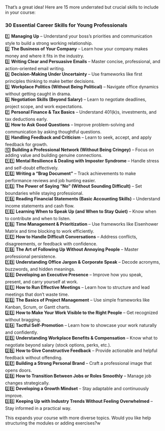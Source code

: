 That’s a great idea! Here are 15 more underrated but crucial skills to include in your course:  

### **30 Essential Career Skills for Young Professionals**  

1️⃣ **Managing Up** – Understand your boss’s priorities and communication style to build a strong working relationship.  
2️⃣ **The Business of Your Company** – Learn how your company makes money and where it fits in the industry.  
3️⃣ **Writing Clear and Persuasive Emails** – Master concise, professional, and action-oriented email writing.  
4️⃣ **Decision-Making Under Uncertainty** – Use frameworks like first principles thinking to make better decisions.  
5️⃣ **Workplace Politics (Without Being Political)** – Navigate office dynamics without getting caught in drama.  
6️⃣ **Negotiation Skills (Beyond Salary)** – Learn to negotiate deadlines, project scope, and work expectations.  
7️⃣ **Personal Finance & Tax Basics** – Understand 401(k)s, investments, and tax deductions early.  
8️⃣ **How to Ask Good Questions** – Improve problem-solving and communication by asking thoughtful questions.  
9️⃣ **Handling Feedback and Criticism** – Learn to seek, accept, and apply feedback for growth.  
🔟 **Building a Professional Network (Without Being Cringey)** – Focus on adding value and building genuine connections.  
1️⃣1️⃣ **Mental Resilience & Dealing with Imposter Syndrome** – Handle stress and self-doubt effectively.  
1️⃣2️⃣ **Writing a “Brag Document”** – Track achievements to make performance reviews and job hunting easier.  
1️⃣3️⃣ **The Power of Saying “No” (Without Sounding Difficult)** – Set boundaries while staying professional.  
1️⃣4️⃣ **Reading Financial Statements (Basic Accounting Skills)** – Understand income statements and cash flow.  
1️⃣5️⃣ **Learning When to Speak Up (and When to Stay Quiet)** – Know when to contribute and when to listen.  
1️⃣6️⃣ **Time Management & Prioritization** – Use frameworks like Eisenhower Matrix and time blocking to work efficiently.  
1️⃣7️⃣ **How to Handle Difficult Conversations** – Address conflicts, disagreements, or feedback with confidence.  
1️⃣8️⃣ **The Art of Following Up Without Annoying People** – Master professional persistence.  
1️⃣9️⃣ **Understanding Office Jargon & Corporate Speak** – Decode acronyms, buzzwords, and hidden meanings.  
2️⃣0️⃣ **Developing an Executive Presence** – Improve how you speak, present, and carry yourself at work.  
2️⃣1️⃣ **How to Run Effective Meetings** – Learn how to structure and lead meetings that don’t waste time.  
2️⃣2️⃣ **The Basics of Project Management** – Use simple frameworks like Kanban, Scrum, or Gantt charts.  
2️⃣3️⃣ **How to Make Your Work Visible to the Right People** – Get recognized without bragging.  
2️⃣4️⃣ **Tactful Self-Promotion** – Learn how to showcase your work naturally and confidently.  
2️⃣5️⃣ **Understanding Workplace Benefits & Compensation** – Know what to negotiate beyond salary (stock options, perks, etc.).  
2️⃣6️⃣ **How to Give Constructive Feedback** – Provide actionable and helpful feedback without offending.  
2️⃣7️⃣ **Building a Strong Personal Brand** – Craft a professional image that opens doors.  
2️⃣8️⃣ **How to Transition Between Jobs or Roles Smoothly** – Manage job changes strategically.  
2️⃣9️⃣ **Developing a Growth Mindset** – Stay adaptable and continuously improve.  
3️⃣0️⃣ **Keeping Up with Industry Trends Without Feeling Overwhelmed** – Stay informed in a practical way.  

This expands your course with more diverse topics. Would you like help structuring the modules or adding exercises?w